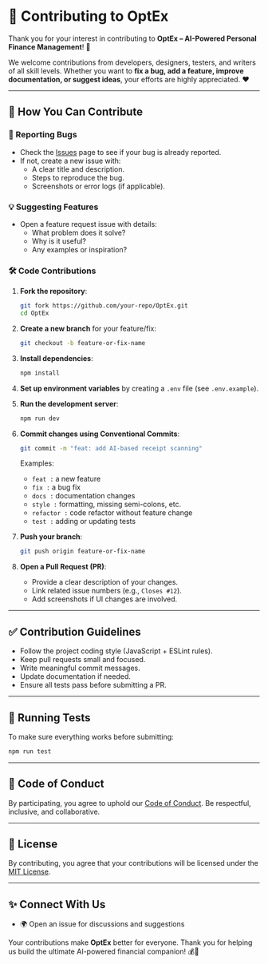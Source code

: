 # 🤝 Contributing to OptEx

Thank you for your interest in contributing to **OptEx – AI-Powered Personal Finance Management**! 🚀

We welcome contributions from developers, designers, testers, and writers of all skill levels. Whether you want to **fix a bug, add a feature, improve documentation, or suggest ideas**, your efforts are highly appreciated. ❤️

---

## 📌 How You Can Contribute

### 🐛 Reporting Bugs
- Check the [Issues](../../issues) page to see if your bug is already reported.
- If not, create a new issue with:
  - A clear title and description.
  - Steps to reproduce the bug.
  - Screenshots or error logs (if applicable).

### 💡 Suggesting Features
- Open a feature request issue with details:
  - What problem does it solve?
  - Why is it useful?
  - Any examples or inspiration?

### 🛠️ Code Contributions
1. **Fork the repository**:
   ```bash
   git fork https://github.com/your-repo/OptEx.git
   cd OptEx
   ```

2. **Create a new branch** for your feature/fix:
   ```bash
   git checkout -b feature-or-fix-name
   ```

3. **Install dependencies**:
   ```bash
   npm install
   ```

4. **Set up environment variables** by creating a `.env` file (see `.env.example`).

5. **Run the development server**:
   ```bash
   npm run dev
   ```

6. **Commit changes using Conventional Commits**:
   ```bash
   git commit -m "feat: add AI-based receipt scanning"
   ```
   Examples:
   - `feat :`  a new feature
   - `fix :`  a bug fix
   - `docs :`  documentation changes
   - `style :`  formatting, missing semi-colons, etc.
   - `refactor :`  code refactor without feature change
   - `test :`  adding or updating tests

7. **Push your branch**:
   ```bash
   git push origin feature-or-fix-name
   ```

8. **Open a Pull Request (PR)**:
   - Provide a clear description of your changes.
   - Link related issue numbers (e.g., `Closes #12`).
   - Add screenshots if UI changes are involved.

---

## ✅ Contribution Guidelines
- Follow the project coding style (JavaScript + ESLint rules).
- Keep pull requests small and focused.
- Write meaningful commit messages.
- Update documentation if needed.
- Ensure all tests pass before submitting a PR.

---

## 🧪 Running Tests
To make sure everything works before submitting:
```bash
npm run test
```

---

## 🌟 Code of Conduct
By participating, you agree to uphold our [Code of Conduct](code_of_conduct.md). Be respectful, inclusive, and collaborative.

---

## 📜 License
By contributing, you agree that your contributions will be licensed under the [MIT License](License.md).

---

## ✨ Connect With Us
- 🌍 Open an issue for discussions and suggestions

Your contributions make **OptEx** better for everyone. Thank you for helping us build the ultimate AI-powered financial companion! 💰🚀

